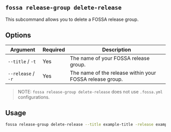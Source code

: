 ## `fossa release-group delete-release`

This subcommand allows you to delete a FOSSA release group.

## Options

Argument              | Required | Description
----------------------|----------|--------------------------------------------------------------------------------------------------------------------------------------
`--title`   / `-t `   | Yes      | The name of your FOSSA release group.
`--release` / `-r`    | Yes      | The name of the release within your FOSSA release group.

> NOTE: `fossa release-group delete-release` does not use `.fossa.yml` configurations.

## Usage

```bash
fossa release-group delete-release --title example-title -release example-release 
```